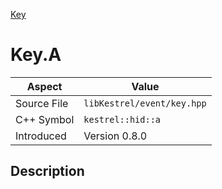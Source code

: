 [Key](index)
# Key.A
| Aspect | Value |
| --- | --- |
| Source File | `libKestrel/event/key.hpp` |
| C++ Symbol | `kestrel::hid::a` |
| Introduced | Version 0.8.0 |
## Description


